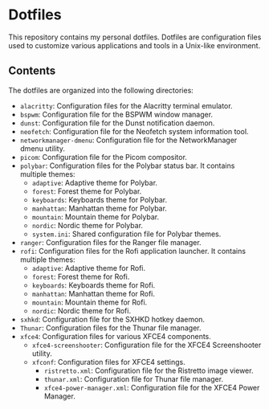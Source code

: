 # Dotfiles

This repository contains my personal dotfiles. Dotfiles are configuration files used to customize various applications and tools in a Unix-like environment.

## Contents

The dotfiles are organized into the following directories:

- `alacritty`: Configuration files for the Alacritty terminal emulator.
- `bspwm`: Configuration file for the BSPWM window manager.
- `dunst`: Configuration file for the Dunst notification daemon.
- `neofetch`: Configuration file for the Neofetch system information tool.
- `networkmanager-dmenu`: Configuration file for the NetworkManager dmenu utility.
- `picom`: Configuration file for the Picom compositor.
- `polybar`: Configuration files for the Polybar status bar. It contains multiple themes:
  - `adaptive`: Adaptive theme for Polybar.
  - `forest`: Forest theme for Polybar.
  - `keyboards`: Keyboards theme for Polybar.
  - `manhattan`: Manhattan theme for Polybar.
  - `mountain`: Mountain theme for Polybar.
  - `nordic`: Nordic theme for Polybar.
  - `system.ini`: Shared configuration file for Polybar themes.
- `ranger`: Configuration files for the Ranger file manager.
- `rofi`: Configuration files for the Rofi application launcher. It contains multiple themes:
  - `adaptive`: Adaptive theme for Rofi.
  - `forest`: Forest theme for Rofi.
  - `keyboards`: Keyboards theme for Rofi.
  - `manhattan`: Manhattan theme for Rofi.
  - `mountain`: Mountain theme for Rofi.
  - `nordic`: Nordic theme for Rofi.
- `sxhkd`: Configuration file for the SXHKD hotkey daemon.
- `Thunar`: Configuration files for the Thunar file manager.
- `xfce4`: Configuration files for various XFCE4 components.
  - `xfce4-screenshooter`: Configuration file for the XFCE4 Screenshooter utility.
  - `xfconf`: Configuration files for XFCE4 settings.
    - `ristretto.xml`: Configuration file for the Ristretto image viewer.
    - `thunar.xml`: Configuration file for Thunar file manager.
    - `xfce4-power-manager.xml`: Configuration file for the XFCE4 Power Manager.

